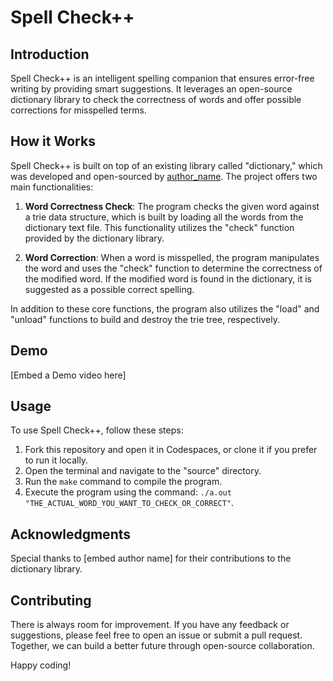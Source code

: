 # Spell Check++

## Introduction
Spell Check++ is an intelligent spelling companion that ensures error-free writing by providing smart suggestions. It leverages an open-source dictionary library to check the correctness of words and offer possible corrections for misspelled terms.

## How it Works
Spell Check++ is built on top of an existing library called "dictionary," which was developed and open-sourced by [author_name](repo_link). The project offers two main functionalities:

1. **Word Correctness Check**: The program checks the given word against a trie data structure, which is built by loading all the words from the dictionary text file. This functionality utilizes the "check" function provided by the dictionary library.

2. **Word Correction**: When a word is misspelled, the program manipulates the word and uses the "check" function to determine the correctness of the modified word. If the modified word is found in the dictionary, it is suggested as a possible correct spelling.

In addition to these core functions, the program also utilizes the "load" and "unload" functions to build and destroy the trie tree, respectively.

## Demo
[Embed a Demo video here]

## Usage
To use Spell Check++, follow these steps:

1. Fork this repository and open it in Codespaces, or clone it if you prefer to run it locally.
2. Open the terminal and navigate to the "source" directory.
3. Run the `make` command to compile the program.
4. Execute the program using the command: `./a.out "THE_ACTUAL_WORD_YOU_WANT_TO_CHECK_OR_CORRECT"`.

## Acknowledgments
Special thanks to [embed author name] for their contributions to the dictionary library.

## Contributing
There is always room for improvement. If you have any feedback or suggestions, please feel free to open an issue or submit a pull request. Together, we can build a better future through open-source collaboration.

Happy coding!
